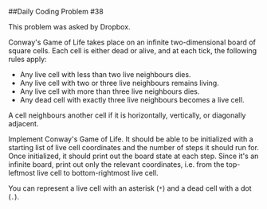 ##Daily Coding Problem #38


This problem was asked by Dropbox.

Conway's Game of Life takes place on an infinite two-dimensional board of square cells. Each cell is either dead or alive, and at each tick, the following rules apply:

*   Any live cell with less than two live neighbours dies.
*   Any live cell with two or three live neighbours remains living.
*   Any live cell with more than three live neighbours dies.
*   Any dead cell with exactly three live neighbours becomes a live cell.

A cell neighbours another cell if it is horizontally, vertically, or diagonally adjacent.

Implement Conway's Game of Life. It should be able to be initialized with a starting list of live cell coordinates and the number of steps it should run for. Once initialized, it should print out the board state at each step. Since it's an infinite board, print out only the relevant coordinates, i.e. from the top-leftmost live cell to bottom-rightmost live cell.

You can represent a live cell with an asterisk (`*`) and a dead cell with a dot (`.`).
